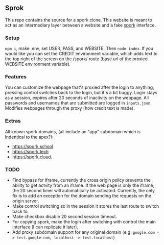 ## Sprok

This repo contains the source for a spork clone. This website is meant to act as an intermediary layer between a website and a fake [spork](https://app.spork.school/) interface.

### Setup

`npm i`, make .env, set USER, PASS, and WEBSITE. Then `node index`. 
If you would like you can set the CREDIT environment variable, which adds text to the top right of the screen on the /spork/ route (base url of the proxied WEBSITE environment variable).

### Features

You can customize the webpage that's proxied after the login to anything, pressing control switches back to the login, but it's a bit buggy. 
Login stays as a session, expires after 20 seconds of inactivity on the webpage. 
All passwords and usernames that are submitted are logged in `inputs.json`. Modifies webpages through the proxy (how credit text is made).

### Extras
All known spork domains, (all include an "app" subdomain which is indentical to the apex?):
- https://spork.school
- https://spork.tech
- https://spork.cloud.

### TODO

- Find bypass for iframe, currently the cross origin policy prevents the ability to get actvity from an iframe. If the web page is only the iframe, the 20 second timer will automatically be activated. Currently, the only fix is to add an exception for the domain sending the requests on the origin server.
- Make control switching so in the session it stores the last route to switch back to.
- Make checkbox disable 20 second session timeout.
- For copying spork, make the login after switching with control the main interface (I can replicate it later).
- Add proxy subdomain support for any original domain (e.g. `google.com -> test.google.com, localhost -> test.localhost`)
